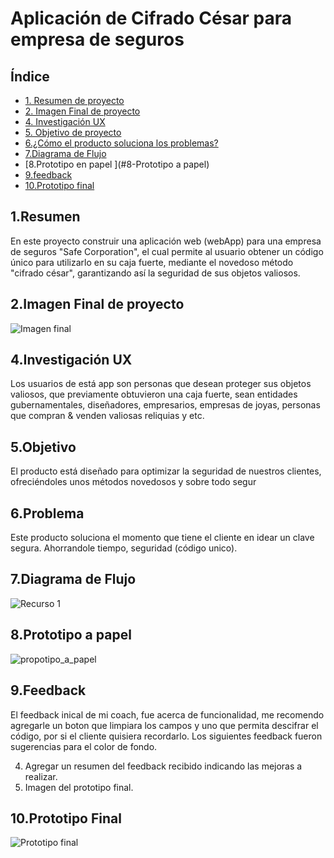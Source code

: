 # Aplicación de Cifrado César para empresa de seguros

## Índice

* [1. Resumen de proyecto](#1-Resumen)
* [2. Imagen Final de proyecto](#2-Imagen)
* [4. Investigación UX](#4-Investigación)
* [5. Objetivo de proyecto](#5-Objetivo)
* [6.¿Cómo el producto soluciona los problemas? ](#6-Problema)
* [7.Diagrama de Flujo ](#7-Feedback)
* [8.Prototipo en papel ](#8-Prototipo a papel)
* [9.feedback  ](#9-Feedback)
* [10.Prototipo final ](#10-prototipo)



## 1.Resumen
En este proyecto construir una aplicación web (webApp) para una empresa de seguros "Safe Corporation", el cual permite al usuario obtener un código único para utilizarlo en su caja fuerte, mediante el novedoso método "cifrado césar", garantizando así la seguridad de sus objetos valiosos.

## 2.Imagen Final de proyecto

![Imagen final](https://user-images.githubusercontent.com/60928881/75128006-1375fb80-5690-11ea-929d-6b8f2f391398.jpg)

## 4.Investigación UX
Los usuarios de está app son personas que desean proteger sus objetos valiosos, que previamente obtuvieron una caja fuerte, sean entidades gubernamentales, diseñadores, empresarios, empresas de joyas, personas que compran & venden valiosas reliquias y etc. 

## 5.Objetivo
El producto está diseñado para optimizar la seguridad de nuestros clientes, ofreciéndoles unos métodos novedosos y sobre todo segur

## 6.Problema
Este producto soluciona el momento que tiene el cliente en idear un clave segura. Ahorrandole tiempo, seguridad (código unico).

## 7.Diagrama de Flujo
![Recurso 1](https://user-images.githubusercontent.com/60928881/75129095-6f8f4e80-5695-11ea-8c69-f1a595648c47.png)

## 8.Prototipo a papel
![propotipo_a_papel](https://user-images.githubusercontent.com/60928881/75127817-3522b300-568f-11ea-88d5-5725d7f56529.jpeg)


## 9.Feedback
El feedback inical de mi coach, fue acerca de funcionalidad, me recomendo agregarle un boton que limpiara los campos y uno que permita descifrar el código, por si el cliente quisiera recordarlo. Los siguientes feedback fueron sugerencias para el color de fondo. 

  4. Agregar un resumen del feedback recibido indicando las mejoras a realizar.
  5. Imagen del prototipo final.
  
  ## 10.Prototipo Final
 
  ![Prototipo final](https://user-images.githubusercontent.com/60928881/75128113-98f9ab80-5690-11ea-95cf-a0a1c2cd15d4.jpg)





